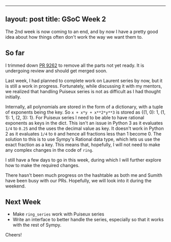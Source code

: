 ---
layout: post
title: GSoC Week 2
--

The 2nd week is now coming to an end, and by now I have a pretty good idea
about how things often don't work the way we want them to.

## So far

I trimmed down [PR 9262](https://github.com/sympy/sympy/pull/9262) to remove all
the parts not yet ready. It is undergoing review and should get merged soon.

Last week, I had planned to complete work on Laurent series by now, but it is still a work
in progress. Fortunately, while discussing it with my mentors, we realized that
handling Puiseux series is not as difficult as I had thought initially. 

Internally, all polynomials are stored in the form of a dictionary, with a tuple
of exponents being the key. So `x + x*y + x**2*y**3` is stored as
{(1, 0): 1, (1, 1): 1, (2, 3): 1}. For Puiseux series I need to be able to have
rational exponents as keys in the dict. This isn't an issue in Python 3 as it
evaluates `1/4` to `0.25` and the uses the decimal value as key. It doesn't work
in Python 2 as it evaluates `1/4` to `0` and hence all fractions less than 1
become 0. The solution to this is to use Sympy's Rational data type, which lets
us use the exact fraction as a key. This means that, hopefully, I will not need
to make any complex changes in the code of `ring`.

I still have a few days to go in this week, during which I will further explore
how to make the required changes.

There hasn't been much progress on the hashtable as both me and Sumith have been
busy with our PRs. Hopefully, we will look into it during the weekend.

## Next Week

* Make `ring_series` work with Puiseux series
* Write an interface to better handle the series, especially so that it
works with the rest of Sympy.

Cheers!
